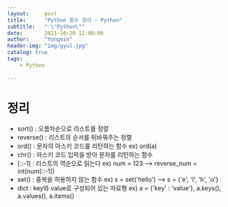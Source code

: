 ```yaml
---
layout:     post
title:      "Python 함수 정리 - Python"
subtitle:   " \"Python\""
date:       2021-10-20 12:00:00
author:     "Yongmin"
header-img: "img/gyul.jpg"
catalog: true
tags:
    - Python
  
---
```


# 정리
- sort() : 오름차순으로 리스트를 정렬
- reverse() : 리스트의 순서를 뒤바꿔주는 정렬
- ord() : 문자의 아스키 코드를 리턴하는 함수 ex) ord(a)
- chr() : 아스키 코드 입력을 받아 문자를 리턴하는 함수
- [::-1] : 리스트의 역순으로 읽는다 ex) num = 123 --> reverse_num = int(num[::-1])
- set() : 중복을 허용하지 않는 함수 ex) s = set('hello') --> s = {'e', 'l', 'h', 'o'}
- dict : key와 value로 구성되어 있는 자료형 ex) a = {'key' : 'value'}, a.keys(), a.values(), a.items()



